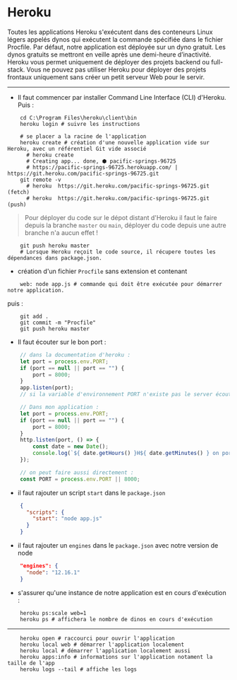 # Heroku

Toutes les applications Heroku s'exécutent dans des conteneurs Linux légers appelés dynos qui exécutent la commande spécifiée dans le fichier Procfile.
Par défaut, notre application est déployée sur un dyno gratuit. Les dynos gratuits se mettront en veille après une demi-heure d’inactivité.
Heroku vous permet uniquement de déployer des projets backend ou full-stack. Vous ne pouvez pas utiliser Heroku pour déployer des projets frontaux uniquement sans créer un petit serveur Web pour le servir.

---

- Il faut commencer par installer Command Line Interface (CLI) d'Heroku.
Puis :

````shell script
    cd C:\Program Files\heroku\client\bin
    heroku login # suivre les instructions
````

````shell script
    # se placer a la racine de l'application
    heroku create # création d'une nouvelle application vide sur Heroku, avec un référentiel Git vide associé
      # heroku create
      # Creating app... done, ⬢ pacific-springs-96725
      # https://pacific-springs-96725.herokuapp.com/ | https://git.heroku.com/pacific-springs-96725.git
    git remote -v
      # heroku  https://git.heroku.com/pacific-springs-96725.git (fetch)
      # heroku  https://git.heroku.com/pacific-springs-96725.git (push)
````

> Pour déployer du code sur le dépot distant d'Heroku il faut le faire depuis la branche ``master`` ou ``main``,
> déployer du code depuis une autre branche n'a aucun effet !

````shell script
    git push heroku master
    # Lorsque Heroku reçoit le code source, il récupere toutes les dépendances dans package.json.
````

- création d'un fichier ``Procfile`` sans extension et contenant

````shell script
    web: node app.js # commande qui doit être exécutée pour démarrer notre application.
````

puis :

````shell script
    git add .
    git commit -m "Procfile"
    git push heroku master
````

- Il faut écouter sur le bon port :

````javascript
    // dans la documentation d'heroku :
    let port = process.env.PORT;
    if (port == null || port == "") {
        port = 8000;
    }
    app.listen(port);
    // si la variable d'environnement PORT n'existe pas le server écoutera sur le port 8000

    // Dans mon application :
    let port = process.env.PORT;
    if (port == null || port == "") {
        port = 8000;
    }
    http.listen(port, () => {
        const date = new Date();
        console.log(`${ date.getHours() }H${ date.getMinutes() } on port : ${ port }`);
    });

    // on peut faire aussi directement :
    const PORT = process.env.PORT || 8000;
````

- il faut rajouter un script ``start`` dans le ``package.json``

````json
    {
      "scripts": {
        "start": "node app.js"
      }
    }
````

- il faut rajouter un ``engines`` dans le ``package.json`` avec notre version de node

````json
    "engines": {
      "node": "12.16.1"
    }
````

- s'assurer qu'une instance de notre application est en cours d'exécution :

````shell script
    heroku ps:scale web=1
    heroku ps # affichera le nombre de dinos en cours d'exécution
````

---

````shell script
    heroku open # raccourci pour ouvrir l'application
    heroku local web # démarrer l'application localement
    heroku local # démarrer l'application localement aussi
    heroku apps:info # informations sur l'application notament la taille de l'app
    heroku logs --tail # affiche les logs
````
